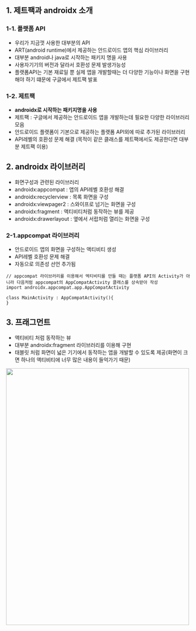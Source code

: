 ## 1. 제트팩과 androidx 소개

### 1-1. 플랫폼 API
+ 우리가 지금껏 사용한 대부분의 API
+ ART(android runtime)에서 제공하는 안드로이드 앱의 핵심 라이브러리
+ 대부분 android나 java로 시작하는 패키지 명을 사용 
+ 사용자기기의 버전과 달라서 호환성 문제 발생가능성
+ 플랫폼API는 기본 재료일 뿐 실제 앱을 개발할때는 더 다양한 기능이나 화면을 구현해야 하기 떄문에 구글에서 제트팩 발표

### 1-2. 제트팩
+ **androidx로 시작하는 패키지명을 사용**
+ 제트팩 : 구글에서 제공하는 안드로이드 앱을 개발하는데 필요한 다양한 라이브러리 모음
+ 안드로이드 플랫폼이 기본으로 제공하는 플랫폼 API외에 따로 추가된 라이브러리
+ API레벨의 호환성 문제 해결 (목적이 같은 클래스를 제트팩에서도 제공한다면 대부분 제트팩 이용)

## 2. androidx 라이브러리
+ 화면구성과 관련된 라이브러리
+ androidx:appcompat : 앱의 API레벨 호환성 해결
+ androidx:recyclerview : 목록 화면을 구성
+ androidx:viewpager2 : 스와이프로 넘기는 화면을 구성
+ androidx:fragment : 액티비티처럼 동작하는 뷰를 제공
+ androidx:drawerlayout : 옆에서 서랍처럼 열리는 화면을 구성

### 2-1.appcompat 라이브러리
+ 안드로이드 앱의 화면을 구성하는 액티비티 생성
+ API레벨 호환성 문제 해결
+ 자동으로 의존성 선언 추가됨

```
// appcompat 라이브러리를 이용해서 엑티비티를 만들 때는 플랫폼 API의 Activity가 아니라 다음처럼 appcompat의 AppCompatActivity 클래스를 상속받아 작성
import androidx.appcompat.app.AppCompatActivity

class MainActivity : AppCompatActivity(){
}
```

## 3. 프래그먼트
+ 액티비티 처럼 동작하는 뷰
+ 대부분 androidx:fragment 라이브러리를 이용해 구현
+ 태블릿 처럼 화면이 넓은 기기에서 동작하는 앱을 개발할 수 있도록 제공(화면이 크면 하나의 액티비티에 너무 많은 내용이 들억가기 때문)
<img src="https://github.com/jjhh1234/Buil_Study/assets/105401500/4d84ed0b-e439-4657-b993-b9071bd59e47" width="500" height="700">

